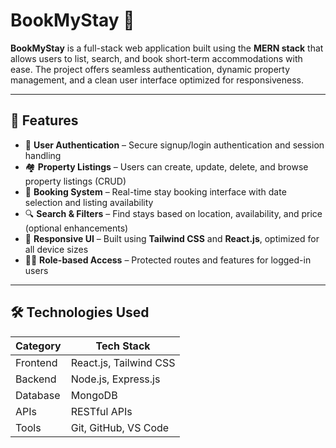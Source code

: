 # BookMyStay 🏡

**BookMyStay** is a full-stack web application built using the **MERN stack** that allows users to list, search, and book short-term accommodations with ease. The project offers seamless authentication, dynamic property management, and a clean user interface optimized for responsiveness.

---

## 🚀 Features

- 🔐 **User Authentication** – Secure signup/login authentication and session handling
- 🏘️ **Property Listings** – Users can create, update, delete, and browse property listings (CRUD)
- 📅 **Booking System** – Real-time stay booking interface with date selection and listing availability
- 🔍 **Search & Filters** – Find stays based on location, availability, and price (optional enhancements)
- 📱 **Responsive UI** – Built using **Tailwind CSS** and **React.js**, optimized for all device sizes
- 🧑‍💻 **Role-based Access** – Protected routes and features for logged-in users

---

## 🛠️ Technologies Used

| Category       | Tech Stack                      |
|----------------|---------------------------------|
| Frontend       | React.js, Tailwind CSS          |
| Backend        | Node.js, Express.js             |
| Database       | MongoDB                         |
| APIs           | RESTful APIs                    |
| Tools          | Git, GitHub, VS Code            |